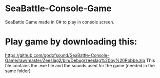 # SeaBattle-Console-Game
SeaBattle Game made in C# to play in console screen.

# Play game by downloading this:
https://github.com/godofsound/SeaBattle-Console-Game/raw/master/Zeeslag2/bin/Debug/zeeslag%20by%20Robbe.zip
   This file contains the .exe file and the sounds used for the game (needed in the same folder)
